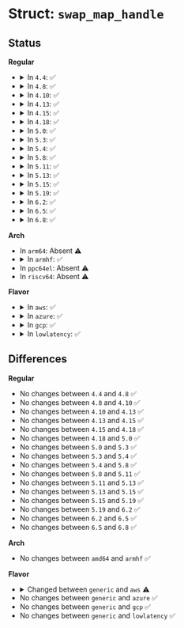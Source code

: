 # Struct: <code>swap_map_handle</code>

## Status
<b>Regular</b>
<ul>
<li>
<details>
<summary>In <code>4.4</code>: ✅</summary>

```c
struct swap_map_handle {
    struct swap_map_page *cur;
    struct swap_map_page_list *maps;
    sector_t cur_swap;
    sector_t first_sector;
    unsigned int k;
    long unsigned int reqd_free_pages;
    u32 crc32;
};
```
</details>
</li>
<li>
<details>
<summary>In <code>4.8</code>: ✅</summary>

```c
struct swap_map_handle {
    struct swap_map_page *cur;
    struct swap_map_page_list *maps;
    sector_t cur_swap;
    sector_t first_sector;
    unsigned int k;
    long unsigned int reqd_free_pages;
    u32 crc32;
};
```
</details>
</li>
<li>
<details>
<summary>In <code>4.10</code>: ✅</summary>

```c
struct swap_map_handle {
    struct swap_map_page *cur;
    struct swap_map_page_list *maps;
    sector_t cur_swap;
    sector_t first_sector;
    unsigned int k;
    long unsigned int reqd_free_pages;
    u32 crc32;
};
```
</details>
</li>
<li>
<details>
<summary>In <code>4.13</code>: ✅</summary>

```c
struct swap_map_handle {
    struct swap_map_page *cur;
    struct swap_map_page_list *maps;
    sector_t cur_swap;
    sector_t first_sector;
    unsigned int k;
    long unsigned int reqd_free_pages;
    u32 crc32;
};
```
</details>
</li>
<li>
<details>
<summary>In <code>4.15</code>: ✅</summary>

```c
struct swap_map_handle {
    struct swap_map_page *cur;
    struct swap_map_page_list *maps;
    sector_t cur_swap;
    sector_t first_sector;
    unsigned int k;
    long unsigned int reqd_free_pages;
    u32 crc32;
};
```
</details>
</li>
<li>
<details>
<summary>In <code>4.18</code>: ✅</summary>

```c
struct swap_map_handle {
    struct swap_map_page *cur;
    struct swap_map_page_list *maps;
    sector_t cur_swap;
    sector_t first_sector;
    unsigned int k;
    long unsigned int reqd_free_pages;
    u32 crc32;
};
```
</details>
</li>
<li>
<details>
<summary>In <code>5.0</code>: ✅</summary>

```c
struct swap_map_handle {
    struct swap_map_page *cur;
    struct swap_map_page_list *maps;
    sector_t cur_swap;
    sector_t first_sector;
    unsigned int k;
    long unsigned int reqd_free_pages;
    u32 crc32;
};
```
</details>
</li>
<li>
<details>
<summary>In <code>5.3</code>: ✅</summary>

```c
struct swap_map_handle {
    struct swap_map_page *cur;
    struct swap_map_page_list *maps;
    sector_t cur_swap;
    sector_t first_sector;
    unsigned int k;
    long unsigned int reqd_free_pages;
    u32 crc32;
};
```
</details>
</li>
<li>
<details>
<summary>In <code>5.4</code>: ✅</summary>

```c
struct swap_map_handle {
    struct swap_map_page *cur;
    struct swap_map_page_list *maps;
    sector_t cur_swap;
    sector_t first_sector;
    unsigned int k;
    long unsigned int reqd_free_pages;
    u32 crc32;
};
```
</details>
</li>
<li>
<details>
<summary>In <code>5.8</code>: ✅</summary>

```c
struct swap_map_handle {
    struct swap_map_page *cur;
    struct swap_map_page_list *maps;
    sector_t cur_swap;
    sector_t first_sector;
    unsigned int k;
    long unsigned int reqd_free_pages;
    u32 crc32;
};
```
</details>
</li>
<li>
<details>
<summary>In <code>5.11</code>: ✅</summary>

```c
struct swap_map_handle {
    struct swap_map_page *cur;
    struct swap_map_page_list *maps;
    sector_t cur_swap;
    sector_t first_sector;
    unsigned int k;
    long unsigned int reqd_free_pages;
    u32 crc32;
};
```
</details>
</li>
<li>
<details>
<summary>In <code>5.13</code>: ✅</summary>

```c
struct swap_map_handle {
    struct swap_map_page *cur;
    struct swap_map_page_list *maps;
    sector_t cur_swap;
    sector_t first_sector;
    unsigned int k;
    long unsigned int reqd_free_pages;
    u32 crc32;
};
```
</details>
</li>
<li>
<details>
<summary>In <code>5.15</code>: ✅</summary>

```c
struct swap_map_handle {
    struct swap_map_page *cur;
    struct swap_map_page_list *maps;
    sector_t cur_swap;
    sector_t first_sector;
    unsigned int k;
    long unsigned int reqd_free_pages;
    u32 crc32;
};
```
</details>
</li>
<li>
<details>
<summary>In <code>5.19</code>: ✅</summary>

```c
struct swap_map_handle {
    struct swap_map_page *cur;
    struct swap_map_page_list *maps;
    sector_t cur_swap;
    sector_t first_sector;
    unsigned int k;
    long unsigned int reqd_free_pages;
    u32 crc32;
};
```
</details>
</li>
<li>
<details>
<summary>In <code>6.2</code>: ✅</summary>

```c
struct swap_map_handle {
    struct swap_map_page *cur;
    struct swap_map_page_list *maps;
    sector_t cur_swap;
    sector_t first_sector;
    unsigned int k;
    long unsigned int reqd_free_pages;
    u32 crc32;
};
```
</details>
</li>
<li>
<details>
<summary>In <code>6.5</code>: ✅</summary>

```c
struct swap_map_handle {
    struct swap_map_page *cur;
    struct swap_map_page_list *maps;
    sector_t cur_swap;
    sector_t first_sector;
    unsigned int k;
    long unsigned int reqd_free_pages;
    u32 crc32;
};
```
</details>
</li>
<li>
<details>
<summary>In <code>6.8</code>: ✅</summary>

```c
struct swap_map_handle {
    struct swap_map_page *cur;
    struct swap_map_page_list *maps;
    sector_t cur_swap;
    sector_t first_sector;
    unsigned int k;
    long unsigned int reqd_free_pages;
    u32 crc32;
};
```
</details>
</li>
</ul>
<b>Arch</b>
<ul>
<li>
In <code>arm64</code>: Absent ⚠️
</li>
<li>
<details>
<summary>In <code>armhf</code>: ✅</summary>

```c
struct swap_map_handle {
    struct swap_map_page *cur;
    struct swap_map_page_list *maps;
    sector_t cur_swap;
    sector_t first_sector;
    unsigned int k;
    long unsigned int reqd_free_pages;
    u32 crc32;
};
```
</details>
</li>
<li>
In <code>ppc64el</code>: Absent ⚠️
</li>
<li>
In <code>riscv64</code>: Absent ⚠️
</li>
</ul>
<b>Flavor</b>
<ul>
<li>
<details>
<summary>In <code>aws</code>: ✅</summary>

```c
struct swap_map_handle {
    struct swap_map_page *cur;
    struct swap_map_page_list *maps;
    sector_t cur_swap;
    sector_t first_sector;
    unsigned int k;
    u32 crc32;
};
```
</details>
</li>
<li>
<details>
<summary>In <code>azure</code>: ✅</summary>

```c
struct swap_map_handle {
    struct swap_map_page *cur;
    struct swap_map_page_list *maps;
    sector_t cur_swap;
    sector_t first_sector;
    unsigned int k;
    long unsigned int reqd_free_pages;
    u32 crc32;
};
```
</details>
</li>
<li>
<details>
<summary>In <code>gcp</code>: ✅</summary>

```c
struct swap_map_handle {
    struct swap_map_page *cur;
    struct swap_map_page_list *maps;
    sector_t cur_swap;
    sector_t first_sector;
    unsigned int k;
    long unsigned int reqd_free_pages;
    u32 crc32;
};
```
</details>
</li>
<li>
<details>
<summary>In <code>lowlatency</code>: ✅</summary>

```c
struct swap_map_handle {
    struct swap_map_page *cur;
    struct swap_map_page_list *maps;
    sector_t cur_swap;
    sector_t first_sector;
    unsigned int k;
    long unsigned int reqd_free_pages;
    u32 crc32;
};
```
</details>
</li>
</ul>

## Differences
<b>Regular</b>
<ul>
<li>
No changes between <code>4.4</code> and <code>4.8</code> ✅
</li>
<li>
No changes between <code>4.8</code> and <code>4.10</code> ✅
</li>
<li>
No changes between <code>4.10</code> and <code>4.13</code> ✅
</li>
<li>
No changes between <code>4.13</code> and <code>4.15</code> ✅
</li>
<li>
No changes between <code>4.15</code> and <code>4.18</code> ✅
</li>
<li>
No changes between <code>4.18</code> and <code>5.0</code> ✅
</li>
<li>
No changes between <code>5.0</code> and <code>5.3</code> ✅
</li>
<li>
No changes between <code>5.3</code> and <code>5.4</code> ✅
</li>
<li>
No changes between <code>5.4</code> and <code>5.8</code> ✅
</li>
<li>
No changes between <code>5.8</code> and <code>5.11</code> ✅
</li>
<li>
No changes between <code>5.11</code> and <code>5.13</code> ✅
</li>
<li>
No changes between <code>5.13</code> and <code>5.15</code> ✅
</li>
<li>
No changes between <code>5.15</code> and <code>5.19</code> ✅
</li>
<li>
No changes between <code>5.19</code> and <code>6.2</code> ✅
</li>
<li>
No changes between <code>6.2</code> and <code>6.5</code> ✅
</li>
<li>
No changes between <code>6.5</code> and <code>6.8</code> ✅
</li>
</ul>
<b>Arch</b>
<ul>
<li>
No changes between <code>amd64</code> and <code>armhf</code> ✅
</li>
</ul>
<b>Flavor</b>
<ul>
<li>
<details>
<summary>Changed between <code>generic</code> and <code>aws</code> ⚠️</summary>
<ul>
<li>
<b>Field removed. </b>
<code>long unsigned int reqd_free_pages</code>
</li>
</ul>
</details>
</li>
<li>
No changes between <code>generic</code> and <code>azure</code> ✅
</li>
<li>
No changes between <code>generic</code> and <code>gcp</code> ✅
</li>
<li>
No changes between <code>generic</code> and <code>lowlatency</code> ✅
</li>
</ul>
